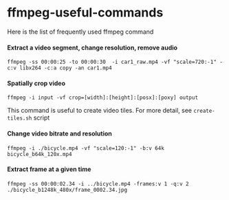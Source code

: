 # ffmpeg-useful-commands
Here is the list of frequently used ffmpeg command

#### Extract a video segment, change resolution, remove audio
```
ffmpeg -ss 00:00:25 -to 00:00:30  -i car1_raw.mp4 -vf "scale=720:-1" -c:v libx264 -c:a copy -an car1.mp4
```

#### Spatially crop video
```
ffmpeg -i input -vf crop=[width]:[height]:[posx]:[poxy] output
```
This command is useful to create video tiles. For more detail, see `create-tiles.sh` script

#### Change video bitrate and resolution
```
ffmpeg -i ./bicycle.mp4 -vf "scale=120:-1" -b:v 64k bicycle_b64k_120x.mp4
```

#### Extract frame at a given time
```
ffmpeg -ss 00:00:02.34 -i ../bicycle.mp4 -frames:v 1 -q:v 2 ./bicycle_b1248k_480x/frame_0002.34.jpg
```
